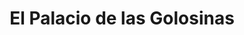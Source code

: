 ---
title: "El Palacio de las Golosinas"
url: /bahia-blanca/el-palacio-de-las-golosinas/
shop: Süßwaren
---